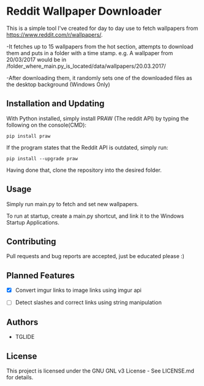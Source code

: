 # Reddit Wallpaper Downloader
This is a simple tool I've created for day to day use to fetch wallpapers from https://www.reddit.com/r/wallpapers/.

-It fetches up to 15 wallpapers from the hot section, attempts to download them and puts in a folder with a time stamp. 
e.g. A wallpaper from 20/03/2017 would be in /folder_where_main.py_is_located/data/wallpapers/20.03.2017/

-After downloading them, it randomly sets one of the downloaded files as the desktop background (Windows Only)

## Installation and Updating
With Python installed, simply install PRAW (The reddit API) by typing the following on the console(CMD):

`pip install praw`

If the program states that the Reddit API is outdated, simply run:

`pip install --upgrade praw`

Having done that, clone the repository into the desired folder.

## Usage
Simply run main.py to fetch and set new wallpapers. 

To run at startup, create a main.py shortcut, and link it to the Windows Startup Applications.

## Contributing
Pull requests and bug reports are accepted, just be educated please :)

## Planned Features
- [x] Convert imgur links to image links using imgur api
- [ ] Detect slashes and correct links using string manipulation


## Authors
- TGLIDE

## License
This project is licensed under the GNU GNL v3 License - See LICENSE.md for details.
